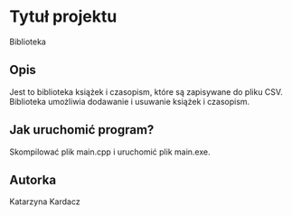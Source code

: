 # Tytuł projektu

Biblioteka

## Opis

Jest to biblioteka książek i czasopism, które są zapisywane do pliku CSV.\
Biblioteka umożliwia dodawanie i usuwanie książek i czasopism.

## Jak uruchomić program?

Skompilować plik main.cpp i uruchomić plik main.exe.

## Autorka

Katarzyna Kardacz
